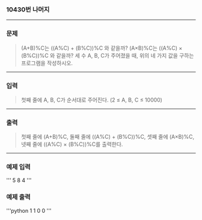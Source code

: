 ### 10430번 나머지
---
### 문제
> (A+B)%C는 ((A%C) + (B%C))%C 와 같을까?
> (A×B)%C는 ((A%C) × (B%C))%C 와 같을까?
> 세 수 A, B, C가 주어졌을 때, 위의 네 가지 값을 구하는 프로그램을 작성하시오.

---
### 입력
> 첫째 줄에 A, B, C가 순서대로 주어진다. (2 ≤ A, B, C ≤ 10000)

---
### 출력
> 첫째 줄에 (A+B)%C, 둘째 줄에 ((A%C) + (B%C))%C, 셋째 줄에 (A×B)%C, 넷째 줄에 ((A%C) × (B%C))%C를 출력한다.

---
### 예제 입력
'''
5 8 4
'''

### 예제 출력
'''python
1
1
0
0
'''